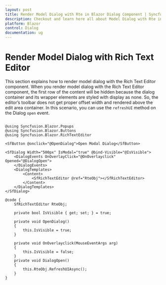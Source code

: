 ```yaml
---
layout: post
title: Render Model Dialog with Rte in Blazor Dialog Component | Syncfusion
description: Checkout and learn here all about Model Dialog with Rte in Syncfusion Blazor Dialog component and more.
platform: Blazor
control: Dialog
documentation: ug
---
```


# Render Model Dialog with Rich Text Editor

This section explains how to render model dialog with the Rich Text Editor component. When you render model dialog with the Rich Text Editor component, the first row of the content will be hidden because the dialog container and its wrapper elements are styled with display as none. So, the editor’s toolbar does not get proper offset width and rendered above the edit area container. In this scenario, you can use the `refreshUI` method on the Dialog `open` event.

```cshtml

@using Syncfusion.Blazor.Popups
@using Syncfusion.Blazor.Buttons
@using Syncfusion.Blazor.RichTextEditor

<SfButton @onclick="@OpenDialog">Open Modal Dialog</SfButton>

<SfDialog Width="500px" IsModal="true" @bind-Visible="@IsVisible">
    <DialogEvents OnOverlayClick="@OnOverlayclick" Opened="@DialogOpen">
    </DialogEvents>
    <DialogTemplates>
        <Content>
            <SfRichTextEditor @ref="RteObj"></SfRichTextEditor>
        </Content>
    </DialogTemplates>
</SfDialog>

@code {
    SfRichTextEditor RteObj;

    private bool IsVisible { get; set; } = true;

    private void OpenDialog()
    {
        this.IsVisible = true;
    }

    private void OnOverlayclick(MouseEventArgs arg)
    {
        this.IsVisible = false;
    }
    private void DialogOpen()
    {
        this.RteObj.RefreshUIAsync();
    }
}

```
